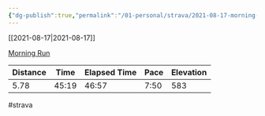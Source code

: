```yaml
---
{"dg-publish":true,"permalink":"/01-personal/strava/2021-08-17-morning-run/"}
---
```



[[2021-08-17\|2021-08-17]]

[Morning Run](https://www.strava.com/activities/5808593744)

| Distance | Time  | Elapsed Time | Pace | Elevation |
| -------- | ----- | ------------ | ---- | --------- |
| 5.78     | 45:19 | 46:57        | 7:50 | 583       |




#strava

